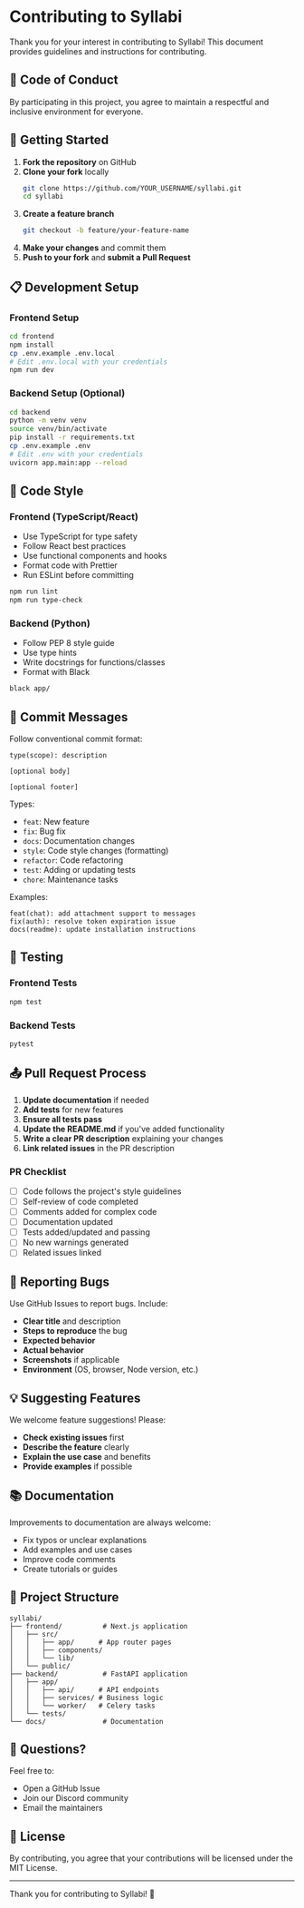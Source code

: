 # Contributing to Syllabi

Thank you for your interest in contributing to Syllabi! This document provides guidelines and instructions for contributing.

## 🤝 Code of Conduct

By participating in this project, you agree to maintain a respectful and inclusive environment for everyone.

## 🚀 Getting Started

1. **Fork the repository** on GitHub
2. **Clone your fork** locally
   ```bash
   git clone https://github.com/YOUR_USERNAME/syllabi.git
   cd syllabi
   ```
3. **Create a feature branch**
   ```bash
   git checkout -b feature/your-feature-name
   ```
4. **Make your changes** and commit them
5. **Push to your fork** and **submit a Pull Request**

## 📋 Development Setup

### Frontend Setup

```bash
cd frontend
npm install
cp .env.example .env.local
# Edit .env.local with your credentials
npm run dev
```

### Backend Setup (Optional)

```bash
cd backend
python -m venv venv
source venv/bin/activate
pip install -r requirements.txt
cp .env.example .env
# Edit .env with your credentials
uvicorn app.main:app --reload
```

## 🎨 Code Style

### Frontend (TypeScript/React)

- Use TypeScript for type safety
- Follow React best practices
- Use functional components and hooks
- Format code with Prettier
- Run ESLint before committing

```bash
npm run lint
npm run type-check
```

### Backend (Python)

- Follow PEP 8 style guide
- Use type hints
- Write docstrings for functions/classes
- Format with Black

```bash
black app/
```

## 📝 Commit Messages

Follow conventional commit format:

```
type(scope): description

[optional body]

[optional footer]
```

Types:
- `feat`: New feature
- `fix`: Bug fix
- `docs`: Documentation changes
- `style`: Code style changes (formatting)
- `refactor`: Code refactoring
- `test`: Adding or updating tests
- `chore`: Maintenance tasks

Examples:
```
feat(chat): add attachment support to messages
fix(auth): resolve token expiration issue
docs(readme): update installation instructions
```

## 🧪 Testing

### Frontend Tests

```bash
npm test
```

### Backend Tests

```bash
pytest
```

## 📤 Pull Request Process

1. **Update documentation** if needed
2. **Add tests** for new features
3. **Ensure all tests pass**
4. **Update the README.md** if you've added functionality
5. **Write a clear PR description** explaining your changes
6. **Link related issues** in the PR description

### PR Checklist

- [ ] Code follows the project's style guidelines
- [ ] Self-review of code completed
- [ ] Comments added for complex code
- [ ] Documentation updated
- [ ] Tests added/updated and passing
- [ ] No new warnings generated
- [ ] Related issues linked

## 🐛 Reporting Bugs

Use GitHub Issues to report bugs. Include:

- **Clear title** and description
- **Steps to reproduce** the bug
- **Expected behavior**
- **Actual behavior**
- **Screenshots** if applicable
- **Environment** (OS, browser, Node version, etc.)

## 💡 Suggesting Features

We welcome feature suggestions! Please:

- **Check existing issues** first
- **Describe the feature** clearly
- **Explain the use case** and benefits
- **Provide examples** if possible

## 📚 Documentation

Improvements to documentation are always welcome:

- Fix typos or unclear explanations
- Add examples and use cases
- Improve code comments
- Create tutorials or guides

## 🎯 Project Structure

```
syllabi/
├── frontend/          # Next.js application
│   ├── src/
│   │   ├── app/      # App router pages
│   │   ├── components/
│   │   └── lib/
│   └── public/
├── backend/           # FastAPI application
│   ├── app/
│   │   ├── api/      # API endpoints
│   │   ├── services/ # Business logic
│   │   └── worker/   # Celery tasks
│   └── tests/
└── docs/              # Documentation
```

## 🤔 Questions?

Feel free to:
- Open a GitHub Issue
- Join our Discord community
- Email the maintainers

## 📄 License

By contributing, you agree that your contributions will be licensed under the MIT License.

---

Thank you for contributing to Syllabi! 🎉
